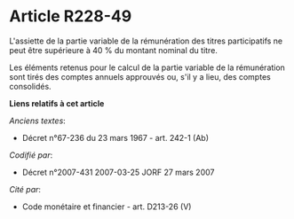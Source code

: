 # Article R228-49

L'assiette de la partie variable de la rémunération des titres participatifs ne peut être supérieure à 40 % du montant
nominal du titre.

Les éléments retenus pour le calcul de la partie variable de la rémunération sont tirés des comptes annuels approuvés ou,
s'il y a lieu, des comptes consolidés.

**Liens relatifs à cet article**

_Anciens textes_:

  - Décret n°67-236 du 23 mars 1967 - art. 242-1 (Ab)

_Codifié par_:

  - Décret n°2007-431 2007-03-25 JORF 27 mars 2007

_Cité par_:

  - Code monétaire et financier - art. D213-26 (V)
